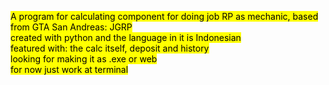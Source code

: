 <mark> A program for calculating component for doing job RP as mechanic, based from GTA San Andreas: JGRP
<br> created with python and the language in it is Indonesian
<br> featured with: the calc itself, deposit and history
<br> looking for making it as .exe or web
<br> for now just work at terminal
